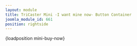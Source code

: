 ```yaml
---
layout: module
title: TriCaster Mini -I want mine now- Button Container
joomla_module_id: 661
position: rightside
---
```

{loadposition mini-buy-now}
